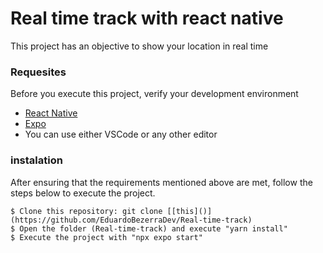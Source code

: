 # Real time track with react native

This project has an objective to show your location in real time

### Requesites

Before you execute this project, verify your development environment

* [React Native]([https://github.com/EduardoBezerraDev/Real-time-track.git](https://reactnative.dev/)) 
* [Expo]([https://github.com/EduardoBezerraDev/Real-time-track.git](https://docs.expo.dev/)) 
* You can use either VSCode or any other editor

### instalation

After ensuring that the requirements mentioned above are met, follow the steps below to execute the project.

```
$ Clone this repository: git clone [[this]()](https://github.com/EduardoBezerraDev/Real-time-track)
$ Open the folder (Real-time-track) and execute "yarn install"
$ Execute the project with "npx expo start"
```
